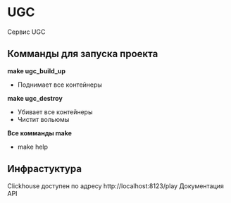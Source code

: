 # UGC
Сервис UGC

Комманды для запуска проекта
-

**make ugc_build_up**
- Поднимает все контейнеры
 
**make ugc_destroy**
- Убивает все контейнеры
- Чистит вольюмы

**Все комманды make**
- make help

Инфрастуктура
-
Clickhouse доступен по адресу http://localhost:8123/play
Документация    
API
